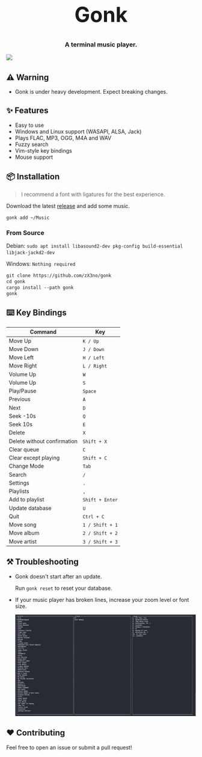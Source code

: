 <h1 align="center" style="font-size: 55px">Gonk</h1>

<h3 align="center">A terminal music player.</h3>

<div align="center" style="display:inline">
      <img src="media/gonk.gif">
</div>

## ⚠️ Warning

- Gonk is under heavy development. Expect breaking changes.

## ✨ Features
- Easy to use
- Windows and Linux support (WASAPI, ALSA, Jack)
- Plays FLAC, MP3, OGG, M4A and WAV
- Fuzzy search
- Vim-style key bindings
- Mouse support

## 📦 Installation
> I recommend a font with ligatures for the best experience.

Download the latest [release](https://github.com/zX3no/gonk/releases/latest) and add some music.

```
gonk add ~/Music
```

### From Source

Debian: `sudo apt install libasound2-dev pkg-config build-essential libjack-jackd2-dev`

Windows: `Nothing required`

```
git clone https://github.com/zX3no/gonk
cd gonk
cargo install --path gonk
gonk
```
## ⌨️ Key Bindings

| Command                     | Key             |
|-----------------------------|-----------------|
| Move Up                     | `K / Up`        |
| Move Down                   | `J / Down`      |
| Move Left                   | `H / Left`      |
| Move Right                  | `L / Right`     |
| Volume Up                   | `W`             |
| Volume Up                   | `S`             |
| Play/Pause                  | `Space`         |
| Previous                    | `A`             |
| Next                        | `D`             |
| Seek -10s                   | `Q`             |
| Seek 10s                    | `E`             |
| Delete                      | `X`             |
| Delete without confirmation | `Shift + X`     |
| Clear queue                 | `C`             |
| Clear except playing        | `Shift + C`     |
| Change Mode                 | `Tab`           |
| Search                      | `/`             |
| Settings                    | `.`             |
| Playlists                   | `,`             |
| Add to playlist             | `Shift + Enter` |
| Update database             | `U`             |
| Quit                        | `Ctrl + C`      |
| Move song                   | `1 / Shift + 1` |
| Move album                  | `2 / Shift + 2` |
| Move artist                 | `3 / Shift + 3` |

## ⚒️ Troubleshooting

- Gonk doesn't start after an update.

  Run `gonk reset` to reset your database.

- If your music player has broken lines, increase your zoom level or font size.

  ![](media/broken.png)

## ❤️ Contributing

Feel free to open an issue or submit a pull request!
